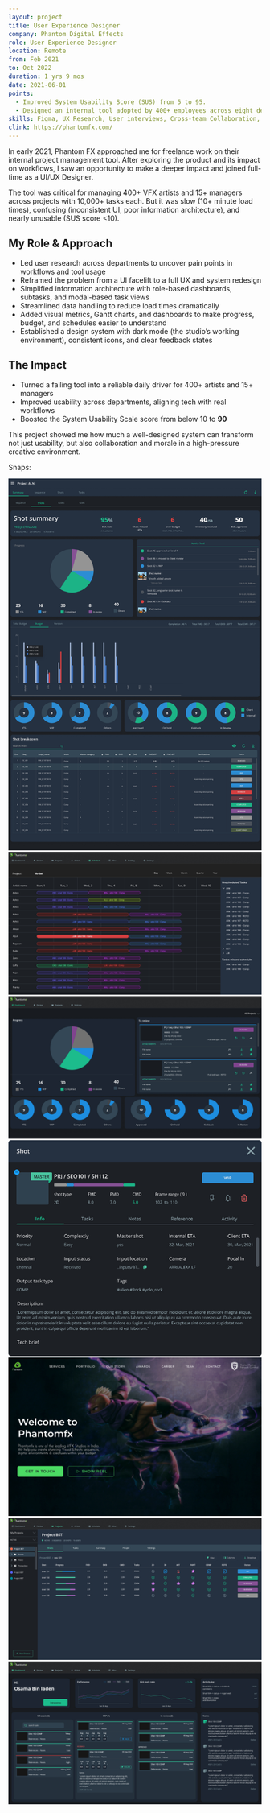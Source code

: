 ```yaml
---
layout: project
title: User Experience Designer
company: Phantom Digital Effects
role: User Experience Designer
location: Remote
from: Feb 2021
to: Oct 2022
duration: 1 yrs 9 mos
date: 2021-06-01 
points:
  - Improved System Usability Score (SUS) from 5 to 95.
  - Designed an internal tool adopted by 400+ employees across eight departments.
skills: Figma, UX Research, User interviews, Cross-team Collaboration, Prototyping
clink: https://phantomfx.com/
---
```


In early 2021, Phantom FX approached me for freelance work on their internal project management tool. After exploring the product and its impact on workflows, I saw an opportunity to make a deeper impact and joined full-time as a UI/UX Designer.

The tool was critical for managing 400+ VFX artists and 15+ managers across projects with 10,000+ tasks each. But it was slow (10+ minute load times), confusing (inconsistent UI, poor information architecture), and nearly unusable (SUS score <10).

## My Role & Approach

* Led user research across departments to uncover pain points in workflows and tool usage
* Reframed the problem from a UI facelift to a full UX and system redesign
* Simplified information architecture with role-based dashboards, subtasks, and modal-based task views
* Streamlined data handling to reduce load times dramatically
* Added visual metrics, Gantt charts, and dashboards to make progress, budget, and schedules easier to understand
* Established a design system with dark mode (the studio’s working environment), consistent icons, and clear feedback states

## The Impact

* Turned a failing tool into a reliable daily driver for 400+ artists and 15+ managers
* Improved usability across departments, aligning tech with real workflows
* Boosted the System Usability Scale score from below 10 to **90**

This project showed me how much a well-designed system can transform not just usability, but also collaboration and morale in a high-pressure creative environment.

Snaps:

<div class="collage">
  <img src="/screens/pfx summary.jpg" alt="work sample 1" >
  <img src="/screens/pfx gantt chart.jpg" alt="work sample 2" >
  <img src="/screens/pfx review page.jpg" alt="work sample 3" >
  <img src="/screens/pfx modal.jpg" alt="work sample 4" >
  <img src="/screens/pfx landing page.jpg" alt="work sample 5" >
  <img src="/screens/pfx-project-view.jpg" alt="work sample 6" >
  <img src="/screens/pfx artist db.jpg" alt="work sample 7" >
</div>


